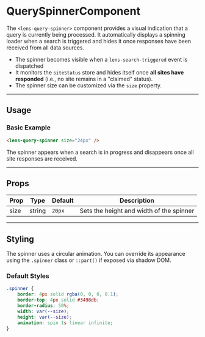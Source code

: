 # QuerySpinnerComponent

The `<lens-query-spinner>` component provides a visual indication that a query is currently being processed. It automatically displays a spinning loader when a search is triggered and hides it once responses have been received from all data sources.

- The spinner becomes visible when a `lens-search-triggered` event is dispatched
- It monitors the `siteStatus` store and hides itself once **all sites have responded** (i.e., no site remains in a "claimed" status).
- The spinner size can be customized via the `size` property.

---

## Usage

### Basic Example

```html
<lens-query-spinner size="24px" />
```

The spinner appears when a search is in progress and disappears once all site responses are received.

---

## Props

| Prop | Type   | Default | Description                              |
| ---- | ------ | ------- | ---------------------------------------- |
| size | string | `20px`  | Sets the height and width of the spinner |

---

## Styling

The spinner uses a circular animation. You can override its appearance using the `.spinner` class or `::part()` if exposed via shadow DOM.

### Default Styles

```css
.spinner {
    border: 4px solid rgba(0, 0, 0, 0.1);
    border-top: 4px solid #3498db;
    border-radius: 50%;
    width: var(--size);
    height: var(--size);
    animation: spin 1s linear infinite;
}
```
